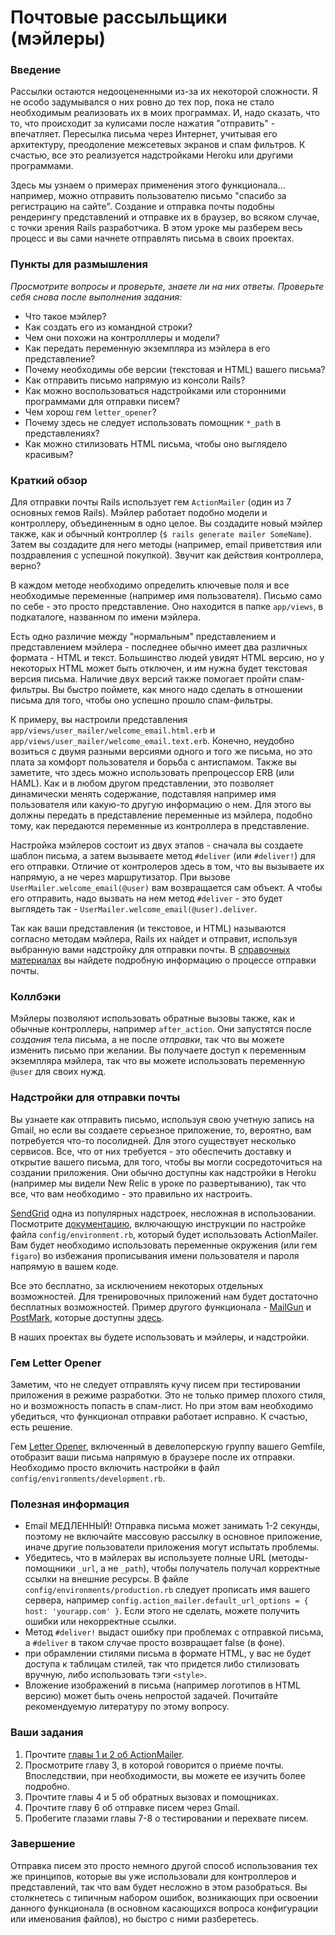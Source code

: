 # Почтовые рассыльщики (мэйлеры)

### Введение

Рассылки остаются недооцененными из-за их некоторой сложности. Я не особо задумывался о них ровно до тех пор, пока не стало необходимым реализовать их в моих программах. И, надо сказать, что то, что происходит за кулисами после нажатия "отправить" - впечатляет. Пересылка письма через Интернет, учитывая его архитектуру, преодоление межсетевых экранов и спам фильтров. К счастью, все это реализуется надстройками Heroku или другими программами.

Здесь мы узнаем о примерах применения этого функционала... например, можно отправить пользователю письмо "спасибо за регистрацию на сайте". Создание и отправка почты подобны рендерингу представлений и отправке их в браузер, во всяком случае, с точки зрения Rails разработчика. В этом уроке мы разберем весь процесс и вы сами начнете отправлять письма в своих проектах.

### Пункты для размышления

_Просмотрите вопросы и проверьте, знаете ли на них ответы. Проверьте себя снова после выполнения задания:_

- Что такое мэйлер?
- Как создать его из командной строки?
- Чем они похожи на контролллеры и модели?
- Как передать переменную экземпляра из мэйлера в его представление?
- Почему необходимы обе версии (текстовая и HTML) вашего письма?
- Как отправить письмо напрямую из консоли Rails?
- Как можно воспользоваться надстройками или сторонними программами для отправки писем?
- Чем хорош гем `letter_opener`?
- Почему здесь не следует использовать помощник `*_path` в представлениях?
- Как можно стилизовать HTML письма, чтобы оно выглядело красивым?

### Краткий обзор

Для отправки почты Rails использует гем `ActionMailer` (один из 7 основных гемов Rails). Мэйлер работает подобно модели и контроллеру, объединенным в одно целое. Вы создадите новый мэйлер также, как и обычный контроллер (`$ rails generate mailer SomeName`). Затем вы создадите для него методы (например, email приветствия или поздравления с успешной покупкой). Звучит как действия контроллера, верно?

В каждом методе необходимо определить ключевые поля и все необходимые переменные (например имя пользователя). Письмо само по себе - это просто представление. Оно находится в папке `app/views`, в подкаталоге, названном по имени мэйлера.

Есть одно различие между "нормальным" представлением и представлением мэйлера - последнее обычно имеет два различных формата - HTML и текст. Большинство людей увидят HTML версию, но у некоторых HTML может быть отключен, и им нужна будет текстовая версия письма. Наличие двух версий также помогает пройти спам-фильтры. Вы быстро поймете, как много надо сделать в отношении письма для того, чтобы оно успешно прошло спам-фильтры.

К примеру, вы настроили представления `app/views/user_mailer/welcome_email.html.erb` и `app/views/user_mailer/welcome_email.text.erb`. Конечно, неудобно возиться с двумя разными версиями одного и того же письма, но это плата за комфорт пользователя и борьба с антиспамом. Также вы заметите, что здесь можно использовать препроцессор ERB (или HAML). Как и в любом другом представлении, это позволяет динамически менять содержание, подставляя например имя пользователя или какую-то другую информацию о нем. Для этого вы должны передать в представление переменные из мэйлера, подобно тому, как передаются переменные из контроллера в представление.

Настройка мэйлеров состоит из двух этапов - сначала вы создаете шаблон письма, а затем вызываете метод `#deliver` (или `#deliver!`) для его отправки. Отличие от контролеров здесь в том, что вы вызываете их напрямую, а не через маршрутизатор. При вызове `UserMailer.welcome_email(@user)` вам возвращается сам объект. А чтобы его отправить, надо вызвать на нем метод `#deliver` - это будет выглядеть так - `UserMailer.welcome_email(@user).deliver`.

Так как ваши представления (и текстовое, и HTML) называются согласно методам мэйлера, Rails их найдет и отправит, используя выбранную вами надстройку для отправки почты. В [справочных материалах](http://rusrails.ru/action-mailer-basics) вы найдете подробную информацию о процессе отправки почты.

### Коллбэки

Мэйлеры позволяют использовать обратные вызовы также, как и обычные контроллеры, например `after_action`. Они запустятся после _создания_ тела письма, а не после _отправки_, так что вы можете изменить письмо при желании. Вы получаете доступ к переменным экземпляра мэйлера, так что вы можете использовать переменную `@user` для своих нужд.

### Надстройки для отправки почты

Вы узнаете как отправить письмо, используя свою учетную запись на Gmail, но если вы создаете серьезное приложение, то, вероятно, вам потребуется что-то посолидней. Для этого существует несколько сервисов. Все, что от них требуется - это обеспечить доставку и открытие вашего письма, для того, чтобы вы могли сосредоточиться на создании приложения. Они обычно доступны как надстройки в Heroku (например мы видели New Relic в уроке по развертыванию), так что все, что вам необходимо - это правильно их настроить.

[SendGrid](https://addons.heroku.com/sendgrid#1500000) одна из популярных надстроек, несложная в использовании. Посмотрите [документацию](https://devcenter.heroku.com/articles/sendgrid), включающую инструкции по настройке файла `config/environment.rb`, который будет использовать ActionMailer. Вам будет необходимо использовать переменные окружения (или гем `figaro`) во избежания прописывания имени пользователя и пароля напрямую в вашем коде.

Все это бесплатно, за исключением некоторых отдельных возможностей. Для тренировочных приложений нам будет достаточно бесплатных возможностей. Пример другого функционала - [MailGun](https://addons.heroku.com/mailgun) и [PostMark](https://addons.heroku.com/postmark), которые доступны [здесь](https://addons.heroku.com/#email-sms).

В наших проектах вы будете использовать и мэйлеры, и надстройки.

### Гем Letter Opener

Заметим, что не следует отправлять кучу писем при тестировании приложения в режиме разработки. Это не только пример плохого стиля, но и возможность попасть в спам-лист. Но при этом вам необходимо убедиться, что функционал отправки работает исправно. К счастью, есть решение.

Гем [Letter Opener](https://github.com/ryanb/letter_opener), включенный в девелоперскую группу вашего Gemfile, отобразит ваши письма напрямую в браузере после их отправки. Необходимо просто включить настройки в файл `config/environments/development.rb`.

### Полезная информация

- Email МЕДЛЕННЫЙ! Отправка письма может занимать 1-2 секунды, поэтому не включайте массовую рассылку в основное приложение, иначе другие пользователи приложения могут испытать проблемы.
- Убедитесь, что в мэйлерах вы используете полные URL (методы-помощники `_url`, а не `_path`), чтобы получатель получал корректные ссылки на внешние ресурсы. В файле `config/environments/production.rb` следует прописать имя вашего сервера, например `config.action_mailer.default_url_options = { host: 'yourapp.com' }`. Если этого не сделать, можете получить ошибки или некорректные ссылки.
- Метод `#deliver!` выдаст ошибку при проблемах с отправкой письма, а `#deliver` в таком случае просто возвращает false (в фоне).
- при обрамлении стилями письма в формате HTML, у вас не будет доступа к таблицам стилей, так что придется либо стилизовать вручную, либо использовать тэги `<style>`.
- Вложение изображений в письма (например логотипов в HTML версию) может быть очень непростой задачей. Почитайте рекомендуемую литературу по этому вопросу.

### Ваши задания

1. Прочтите [главы 1 и 2 об ActionMailer](http://rusrails.ru/action-mailer-basics).
2. Просмотрите главу 3, в которой говорится о приеме почты. Впоследствии, при необходимости, вы можете ее изучить более подробно.
3. Прочтите главы 4 и 5 об обратных вызовах и помощниках.
4. Прочтите главу 6 об отправке писем через Gmail.
5. Пробегите глазами главы 7-8 о тестировании и перехвате писем.

### Завершение

Отправка писем это просто немного другой способ использования тех же принципов, которые вы уже использовали для контроллеров и представлений, так что вам будет несложно в этом разобраться. Вы столкнетесь с типичным набором ошибок, возникающих при освоении данного функционала (в основном касающихся вопроса конфигурации или именования файлов), но быстро с ними разберетесь.
